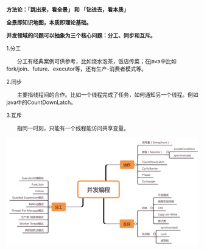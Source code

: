 **方法论：「跳出来，看全景」 和 「钻进去，看本质」**

**全景即知识地图，本质即理论基础。**

**并发领域的问题可以抽象为三个核心问题：分工、同步和互斥。**

 

1.分工

　　分工有经典案例可供参考，比如烧水泡茶，饭店传菜；在java中比如fork/join、future、executor等，还有生产-消费者模式等。

2.同步

　　主要指线程间的合作。比如一个线程完成了任务，如何通知另一个线程。例如java中的CountDownLatch。

3.互斥

　　指同一时刻，只能有一个线程能访问共享变量。



![image-20230112211551683](image/概述/image-20230112211551683.png)
